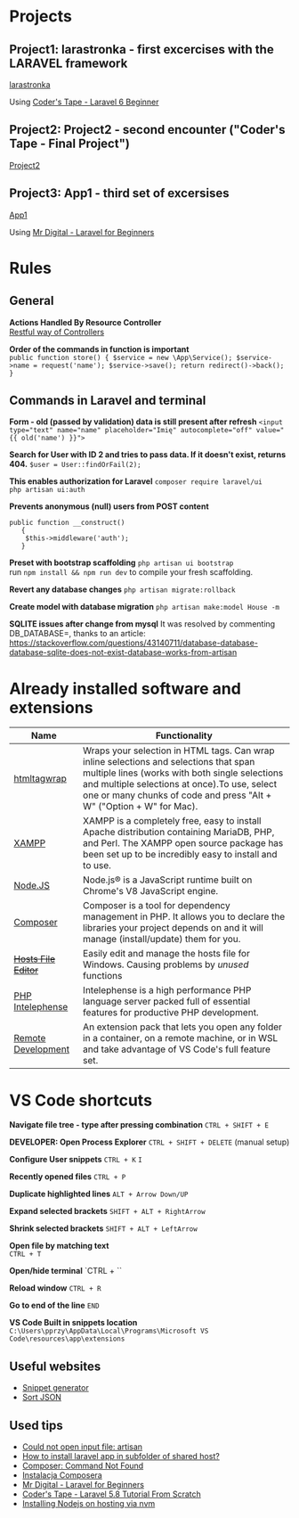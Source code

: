 # Projects

## Project1: larastronka - first excercises with the LARAVEL framework  
[larastronka](https://github.com/paprzytula/wsb/tree/master/larastronka)  

Using [Coder's Tape - Laravel 6 Beginner](https://www.youtube.com/watch?v=eD4yMI-IR8g&list=PLpzy7FIRqpGC8Jk6gyWdSVdxCVXZAsenQ&index=1)

## Project2: Project2 - second encounter ("Coder's Tape - Final Project")
 [Project2](https://github.com/paprzytula/wsb/tree/master/Project2) 

## Project3: App1 - third set of excersises  
[App1](https://github.com/paprzytula/app1)  

Using [Mr Digital - Laravel for Beginners](https://www.youtube.com/watch?v=Hyj0aUyGwKE&amp;list=PLgFB6lmeXFOqRC4Sc-RST38jboldiQdds)



# Rules

## General  

**Actions Handled By Resource Controller**  
[Restful way of Controllers](https://laravel.com/docs/7.x/controllers#resource-controllers)

**Order of the commands in function is important**  
`public function store()
    {
       $service = new \App\Service();
        $service->name = request('name');
        $service->save();
        return redirect()->back();
    }`

## Commands in Laravel and terminal

**Form - old (passed by validation) data is still present after refresh**
`<input type="text" name="name" placeholder="Imię" autocomplete="off" value="{{ old('name') }}">`  
 
**Search for User with ID 2 and tries to pass data. If it doesn't exist, returns 404.**
`$user = User::findOrFail(2);`  
 
 **This enables authorization for Laravel**
`composer require laravel/ui`  
`php artisan ui:auth`  


**Prevents anonymous (null) users from POST content**
```
public function __construct()
   {
    $this->middleware('auth');
   }

```

**Preset with bootstrap scaffolding**
`php artisan ui bootstrap`  
run `npm install && npm run dev` to compile your fresh scaffolding.

**Revert any database changes**
`php artisan migrate:rollback`  

**Create model with database migration**
`php artisan make:model House -m`  

**SQLITE issues after change from mysql**
It was resolved by commenting DB_DATABASE=, thanks to an article: 
https://stackoverflow.com/questions/43140711/database-database-database-sqlite-does-not-exist-database-works-from-artisan


# Already installed software and extensions
 
**Name**|**Functionality**
 --------|--------------------------
[htmltagwrap](https://marketplace.visualstudio.com/items?itemName=bradgashler.htmltagwrap)|Wraps your selection in HTML tags. Can wrap inline selections and selections that span multiple lines (works with both single selections and multiple selections at once).To use, select one or many chunks of code and press "Alt + W" ("Option + W" for Mac).
[XAMPP](https://www.apachefriends.org/index.html)|XAMPP is a completely free, easy to install Apache distribution containing MariaDB, PHP, and Perl. The XAMPP open source package has been set up to be incredibly easy to install and to use.
[Node.JS](https://nodejs.org/en/)|Node.js® is a JavaScript runtime built on Chrome's V8 JavaScript engine.
[Composer](https://getcomposer.org/download/)|Composer is a tool for dependency management in PHP. It allows you to declare the libraries your project depends on and it will manage (install/update) them for you.
[~~Hosts File Editor~~](https://hostsfileeditor.com/)|Easily edit and manage the hosts file for Windows. Causing problems by _unused_ functions
[PHP Intelephense](https://marketplace.visualstudio.com/items?itemName=bmewburn.vscode-intelephense-client)|Intelephense is a high performance PHP language server packed full of essential features for productive PHP development.
[Remote Development](https://marketplace.visualstudio.com/items?itemName=ms-vscode-remote.vscode-remote-extensionpack)|An extension pack that lets you open any folder in a container, on a remote machine, or in WSL and take advantage of VS Code's full feature set.


# VS Code shortcuts  

**Navigate file tree - type after pressing combination**
`CTRL + SHIFT + E`  


**DEVELOPER: Open Process Explorer**
`CTRL + SHIFT + DELETE` (manual setup)  


**Configure User snippets**
`CTRL + K` `I`


**Recently opened files**
`CTRL + P`


**Duplicate highlighted lines**
`ALT + Arrow Down/UP`  

**Expand selected brackets**
`SHIFT + ALT + RightArrow`  

**Shrink selected brackets**
`SHIFT + ALT + LeftArrow`  

**Open file by matching text**  
`CTRL + T`  

**Open/hide terminal**
`CTRL + \``  

**Reload window**
`CTRL + R`  

**Go to end of the line**
`END`  

**VS Code Built in snippets location**
`C:\Users\pprzy\AppData\Local\Programs\Microsoft VS Code\resources\app\extensions`


## Useful websites
* [Snippet generator](https://snippet-generator.app/)
* [Sort JSON](https://r37r0m0d3l.github.io/json_sort/)

## Used tips
* [Could not open input file: artisan](https://stackoverflow.com/questions/26193314/could-not-open-input-file-artisan) 
* [How to install laravel app in subfolder of shared host?](https://stackoverflow.com/questions/41407758/how-to-install-laravel-app-in-subfolder-of-shared-host)
* [Composer: Command Not Found](https://stackoverflow.com/questions/34028282/composer-command-not-found)
* [Instalacja Composera](https://cyberfolks.pl/pomoc/instalacja-composera/?source=lx)
* [Mr Digital - Laravel for Beginners](https://www.youtube.com/watch?v=Hyj0aUyGwKE&list=PLgFB6lmeXFOqRC4Sc-RST38jboldiQdds)
* [Coder's Tape - Laravel 5.8 Tutorial From Scratch](https://www.youtube.com/watch?v=qiMYkrkXJ6k&list=PLpzy7FIRqpGD0kxI48v8QEVVZd744Phi4&index=1)
* [Installing Nodejs on hosting via nvm](https://www.youtube.com/watch?v=5vkMI9V66N0)


